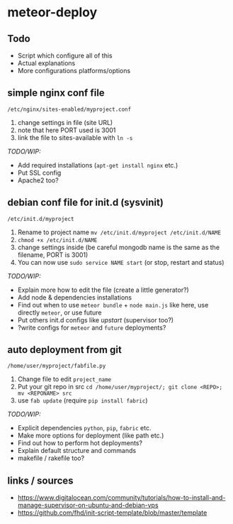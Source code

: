 # meteor-deploy
## Todo
- Script which configure all of this
- Actual explanations
- More configurations platforms/options

## simple nginx conf file
`/etc/nginx/sites-enabled/myproject.conf`

1. change settings in file (site URL)
2. note that here PORT used is 3001
3. link the file to sites-available with `ln -s`

*TODO/WIP:*
- Add required installations (`apt-get install nginx` etc.)
- Put SSL config
- Apache2 too?

## debian conf file for init.d (sysvinit)
`/etc/init.d/myproject`

1. Rename to project name `mv /etc/init.d/myproject /etc/init.d/NAME`
2. `chmod +x /etc/init.d/NAME`
3. change settings inside (be careful mongodb name is the same as the filename, PORT is 3001)
4. You can now use `sudo service NAME start` (or stop, restart and status)

*TODO/WIP:*
- Explain more how to edit the file (create a little generator?)
- Add node & dependencies installations
- Find out when to use `meteor bundle` + `node main.js` like here, use directly `meteor`, or use future
- Put others init.d configs like *upstart* (supervisor too?) 
- ?write configs for `meteor` and `future` deployments?

## auto deployment from git
`/home/user/myproject/fabfile.py`

1. Change file to edit `project_name`
2. Put your git repo in src `cd /home/user/myproject/; git clone <REPO>; mv <REPONAME> src` 
3. use `fab update` (require `pip install fabric`)

*TODO/WIP:*
- Explicit dependencies `python`, `pip`, `fabric` etc.
- Make more options for deployment (like path etc.)
- Find out how to perform hot deployments?
- Explain default structure and commands
- makefile / rakefile too? 

## links / sources
- https://www.digitalocean.com/community/tutorials/how-to-install-and-manage-supervisor-on-ubuntu-and-debian-vps
- https://github.com/fhd/init-script-template/blob/master/template
